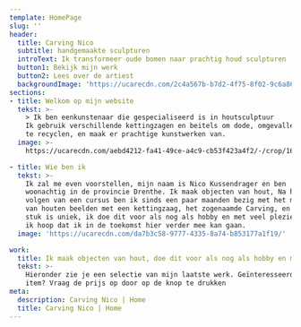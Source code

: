 ```yaml
---
template: HomePage
slug: ''
header:
  title: Carving Nico
  subtitle: handgemaakte sculpturen
  introText: Ik transformeer oude bomen naar prachtig houd sculpturen
  button1: Bekijk mijn werk
  button2: Lees over de artiest
  backgroundImage: 'https://ucarecdn.com/2c4a567b-b7d2-4f75-8f02-9c6a86317fae/'
sections:
- title: Welkom op mijn website
  tekst: >-
    > Ik ben eenkunstenaar die gespecialiseerd is in houtsculptuur
    Ik gebruik verschillende kettingzagen en beitels om dode, omgevallen bomen
    te recyclen, en maak er prachtige kunstwerken van.
  image: >-
    https://ucarecdn.com/aebd4212-fa41-49ce-a4c9-cb53f423a4f2/-/crop/1630x2037/0,263/-/preview/

- title: Wie ben ik
  tekst: >-
    Ik zal me even voorstellen, mijn naam is Nico Kussendrager en ben
    woonachtig in de provincie Drenthe. Ik maak objecten van hout, Na het
    volgen van een cursus ben ik sinds een paar maanden bezig met het maken
    van houten beelden met een kettingzaag, het zogenaamde Carving, en ieder
    stuk is uniek, ik doe dit voor als nog als hobby en met veel plezier, maar
    ik hoop dat ik in de toekomst hier verder mee kan gaan.
  image: 'https://ucarecdn.com/da7b3c58-9777-4335-8a74-b853177a1f19/'

work:
  title: Ik maak objecten van hout, doe dit voor als nog als hobby en met veel plezier
  tekst: >-
    Hieronder zie je een selectie van mijn laatste werk. Geïnteresseerd in een
    item? Vraag de prijs op door op de knop te drukken
meta:
  description: Carving Nico | Home
  title: Carving Nico | Home
---
```


